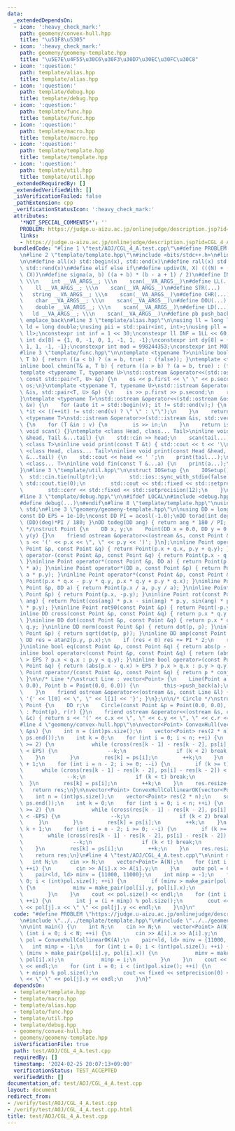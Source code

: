 ```yaml
---
data:
  _extendedDependsOn:
  - icon: ':heavy_check_mark:'
    path: geomeny/convex-hull.hpp
    title: "\u51F8\u5305"
  - icon: ':heavy_check_mark:'
    path: geomeny/geomeny-template.hpp
    title: "\u5E7E\u4F55\u30C6\u30F3\u30D7\u30EC\u30FC\u30C8"
  - icon: ':question:'
    path: template/alias.hpp
    title: template/alias.hpp
  - icon: ':question:'
    path: template/debug.hpp
    title: template/debug.hpp
  - icon: ':question:'
    path: template/func.hpp
    title: template/func.hpp
  - icon: ':question:'
    path: template/macro.hpp
    title: template/macro.hpp
  - icon: ':question:'
    path: template/template.hpp
    title: template/template.hpp
  - icon: ':question:'
    path: template/util.hpp
    title: template/util.hpp
  _extendedRequiredBy: []
  _extendedVerifiedWith: []
  _isVerificationFailed: false
  _pathExtension: cpp
  _verificationStatusIcon: ':heavy_check_mark:'
  attributes:
    '*NOT_SPECIAL_COMMENTS*': ''
    PROBLEM: https://judge.u-aizu.ac.jp/onlinejudge/description.jsp?id=CGL_4_A
    links:
    - https://judge.u-aizu.ac.jp/onlinejudge/description.jsp?id=CGL_4_A
  bundledCode: "#line 1 \"test/AOJ/CGL_4_A.test.cpp\"\n#define PROBLEM \"https://judge.u-aizu.ac.jp/onlinejudge/description.jsp?id=CGL_4_A\"\
    \n#line 2 \"template/template.hpp\"\n#include <bits/stdc++.h>\n#line 3 \"template/macro.hpp\"\
    \n\n#define all(x) std::begin(x), std::end(x)\n#define rall(x) std::rbegin(x),\
    \ std::rend(x)\n#define elif else if\n#define updiv(N, X) (((N) + (X) - (1)) /\
    \ (X))\n#define sigma(a, b) ((a + b) * (b - a + 1) / 2)\n#define INT(...)    \
    \ \\\n    int __VA_ARGS__; \\\n    scan(__VA_ARGS__)\n#define LL(...)     \\\n\
    \    ll __VA_ARGS__; \\\n    scan(__VA_ARGS__)\n#define STR(...)        \\\n \
    \   string __VA_ARGS__; \\\n    scan(__VA_ARGS__)\n#define CHR(...)      \\\n\
    \    char __VA_ARGS__; \\\n    scan(__VA_ARGS__)\n#define DOU(...)        \\\n\
    \    double __VA_ARGS__; \\\n    scan(__VA_ARGS__)\n#define LD(...)     \\\n \
    \   ld __VA_ARGS__; \\\n    scan(__VA_ARGS__)\n#define pb push_back\n#define eb\
    \ emplace_back\n#line 3 \"template/alias.hpp\"\n\nusing ll = long long;\nusing\
    \ ld = long double;\nusing pii = std::pair<int, int>;\nusing pll = std::pair<ll,\
    \ ll>;\nconstexpr int inf = 1 << 30;\nconstexpr ll INF = 1LL << 60;\nconstexpr\
    \ int dx[8] = {1, 0, -1, 0, 1, -1, 1, -1};\nconstexpr int dy[8] = {0, 1, 0, -1,\
    \ 1, 1, -1, -1};\nconstexpr int mod = 998244353;\nconstexpr int MOD = 1e9 + 7;\n\
    #line 3 \"template/func.hpp\"\n\ntemplate <typename T>\ninline bool chmax(T& a,\
    \ T b) { return ((a < b) ? (a = b, true) : (false)); }\ntemplate <typename T>\n\
    inline bool chmin(T& a, T b) { return ((a > b) ? (a = b, true) : (false)); }\n\
    template <typename T, typename U>\nstd::ostream &operator<<(std::ostream &os,\
    \ const std::pair<T, U> &p) {\n    os << p.first << \" \" << p.second;\n    return\
    \ os;\n}\ntemplate <typename T, typename U>\nstd::istream &operator>>(std::istream\
    \ &is, std::pair<T, U> &p) {\n    is >> p.first >> p.second;\n    return is;\n\
    }\ntemplate <typename T>\nstd::ostream &operator<<(std::ostream &os, const std::vector<T>\
    \ &v) {\n    for (auto it = std::begin(v); it != std::end(v);) {\n        os <<\
    \ *it << ((++it) != std::end(v) ? \" \" : \"\");\n    }\n    return os;\n}\ntemplate\
    \ <typename T>\nstd::istream &operator>>(std::istream &is, std::vector<T> &v)\
    \ {\n    for (T &in : v) {\n        is >> in;\n    }\n    return is;\n}\ninline\
    \ void scan() {}\ntemplate <class Head, class... Tail>\ninline void scan(Head\
    \ &head, Tail &...tail) {\n    std::cin >> head;\n    scan(tail...);\n}\ntemplate\
    \ <class T>\ninline void print(const T &t) { std::cout << t << '\\n'; }\ntemplate\
    \ <class Head, class... Tail>\ninline void print(const Head &head, const Tail\
    \ &...tail) {\n    std::cout << head << ' ';\n    print(tail...);\n}\ntemplate\
    \ <class... T>\ninline void fin(const T &...a) {\n    print(a...);\n    exit(0);\n\
    }\n#line 3 \"template/util.hpp\"\n\nstruct IOSetup {\n    IOSetup() {\n      \
    \  std::cin.tie(nullptr);\n        std::ios::sync_with_stdio(false);\n       \
    \ std::cout.tie(0);\n        std::cout << std::fixed << std::setprecision(12);\n\
    \        std::cerr << std::fixed << std::setprecision(12);\n    }\n} IOSetup;\n\
    #line 3 \"template/debug.hpp\"\n\n#ifdef LOCAL\n#include <debug.hpp>\n#else\n\
    #define debug(...)\n#endif\n#line 8 \"template/template.hpp\"\nusing namespace\
    \ std;\n#line 3 \"geomeny/geomeny-template.hpp\"\n\nusing DD = long double;\n\
    const DD EPS = 1e-10;\nconst DD PI = acosl(-1.0);\nDD torad(int deg) { return\
    \ (DD)(deg)*PI / 180; }\nDD todeg(DD ang) { return ang * 180 / PI; }\n\n/* Point\
    \ */\nstruct Point {\n    DD x, y;\n    Point(DD x = 0.0, DD y = 0.0) : x(x),\
    \ y(y) {}\n    friend ostream &operator<<(ostream &s, const Point &p) { return\
    \ s << '(' << p.x << \", \" << p.y << ')'; }\n};\ninline Point operator+(const\
    \ Point &p, const Point &q) { return Point(p.x + q.x, p.y + q.y); }\ninline Point\
    \ operator-(const Point &p, const Point &q) { return Point(p.x - q.x, p.y - q.y);\
    \ }\ninline Point operator*(const Point &p, DD a) { return Point(p.x * a, p.y\
    \ * a); }\ninline Point operator*(DD a, const Point &p) { return Point(a * p.x,\
    \ a * p.y); }\ninline Point operator*(const Point &p, const Point &q) { return\
    \ Point(p.x * q.x - p.y * q.y, p.x * q.y + p.y * q.x); }\ninline Point operator/(const\
    \ Point &p, DD a) { return Point(p.x / a, p.y / a); }\ninline Point conj(const\
    \ Point &p) { return Point(p.x, -p.y); }\ninline Point rot(const Point &p, DD\
    \ ang) { return Point(cos(ang) * p.x - sin(ang) * p.y, sin(ang) * p.x + cos(ang)\
    \ * p.y); }\ninline Point rot90(const Point &p) { return Point(-p.y, p.x); }\n\
    inline DD cross(const Point &p, const Point &q) { return p.x * q.y - p.y * q.x;\
    \ }\ninline DD dot(const Point &p, const Point &q) { return p.x * q.x + p.y *\
    \ q.y; }\ninline DD norm(const Point &p) { return dot(p, p); }\ninline DD abs(const\
    \ Point &p) { return sqrt(dot(p, p)); }\ninline DD amp(const Point &p) {\n   \
    \ DD res = atan2(p.y, p.x);\n    if (res < 0) res += PI * 2;\n    return res;\n\
    }\ninline bool eq(const Point &p, const Point &q) { return abs(p - q) < EPS; }\n\
    inline bool operator<(const Point &p, const Point &q) { return (abs(p.x - q.x)\
    \ > EPS ? p.x < q.x : p.y < q.y); }\ninline bool operator>(const Point &p, const\
    \ Point &q) { return (abs(p.x - q.x) > EPS ? p.x > q.x : p.y > q.y); }\ninline\
    \ Point operator/(const Point &p, const Point &q) { return p * conj(q) / norm(q);\
    \ }\n\n/* Line */\nstruct Line : vector<Point> {\n    Line(Point a = Point(0.0,\
    \ 0.0), Point b = Point(0.0, 0.0)) {\n        this->push_back(a);\n        this->push_back(b);\n\
    \    }\n    friend ostream &operator<<(ostream &s, const Line &l) { return s <<\
    \ '{' << l[0] << \", \" << l[1] << '}'; }\n};\n\n/* Circle */\nstruct Circle :\
    \ Point {\n    DD r;\n    Circle(const Point &p = Point(0.0, 0.0), DD r = 0.0)\
    \ : Point(p), r(r) {}\n    friend ostream &operator<<(ostream &s, const Circle\
    \ &c) { return s << '(' << c.x << \", \" << c.y << \", \" << c.r << ')'; }\n};\n\
    #line 4 \"geomeny/convex-hull.hpp\"\n\nvector<Point> ConvexHull(vector<Point>\
    \ &ps) {\n    int n = (int)ps.size();\n    vector<Point> res(2 * n);\n    sort(ps.begin(),\
    \ ps.end());\n    int k = 0;\n    for (int i = 0; i < n; ++i) {\n        if (k\
    \ >= 2) {\n            while (cross(res[k - 1] - res[k - 2], ps[i] - res[k - 2])\
    \ < EPS) {\n                --k;\n                if (k < 2) break;\n        \
    \    }\n        }\n        res[k] = ps[i];\n        ++k;\n    }\n    int t = k\
    \ + 1;\n    for (int i = n - 2; i >= 0; --i) {\n        if (k >= t) {\n      \
    \      while (cross(res[k - 1] - res[k - 2], ps[i] - res[k - 2]) < EPS) {\n  \
    \              --k;\n                if (k < t) break;\n            }\n      \
    \  }\n        res[k] = ps[i];\n        ++k;\n    }\n    res.resize(k - 1);\n \
    \   return res;\n}\n\nvector<Point> ConvexHullCollinearOK(vector<Point> &ps) {\n\
    \    int n = (int)ps.size();\n    vector<Point> res(2 * n);\n    sort(ps.begin(),\
    \ ps.end());\n    int k = 0;\n    for (int i = 0; i < n; ++i) {\n        if (k\
    \ >= 2) {\n            while (cross(res[k - 1] - res[k - 2], ps[i] - res[k - 2])\
    \ < -EPS) {\n                --k;\n                if (k < 2) break;\n       \
    \     }\n        }\n        res[k] = ps[i];\n        ++k;\n    }\n    int t =\
    \ k + 1;\n    for (int i = n - 2; i >= 0; --i) {\n        if (k >= t) {\n    \
    \        while (cross(res[k - 1] - res[k - 2], ps[i] - res[k - 2]) < -EPS) {\n\
    \                --k;\n                if (k < t) break;\n            }\n    \
    \    }\n        res[k] = ps[i];\n        ++k;\n    }\n    res.resize(k - 1);\n\
    \    return res;\n}\n#line 4 \"test/AOJ/CGL_4_A.test.cpp\"\n\nint main() {\n \
    \   int N;\n    cin >> N;\n    vector<Point> A(N);\n    for (int i = 0; i < N;\
    \ ++i) {\n        cin >> A[i].x >> A[i].y;\n    }\n    auto pol = ConvexHullCollinearOK(A);\n\
    \    pair<ld, ld> minv = {11000, 11000};\n    int minp = -1;\n    for (int i =\
    \ 0; i < (int)pol.size(); ++i) {\n        if (minv > make_pair(pol[i].y, pol[i].x))\
    \ {\n            minv = make_pair(pol[i].y, pol[i].x);\n            minp = i;\n\
    \        }\n    }\n    cout << pol.size() << endl;\n    for (int i = 0; i < (int)pol.size();\
    \ ++i) {\n        int j = (i + minp) % pol.size();\n        cout << fixed << setprecision(0)\
    \ << pol[j].x << \" \" << pol[j].y << endl;\n    }\n}\n"
  code: "#define PROBLEM \"https://judge.u-aizu.ac.jp/onlinejudge/description.jsp?id=CGL_4_A\"\
    \n#include \"../../template/template.hpp\"\n#include \"../../geomeny/convex-hull.hpp\"\
    \n\nint main() {\n    int N;\n    cin >> N;\n    vector<Point> A(N);\n    for\
    \ (int i = 0; i < N; ++i) {\n        cin >> A[i].x >> A[i].y;\n    }\n    auto\
    \ pol = ConvexHullCollinearOK(A);\n    pair<ld, ld> minv = {11000, 11000};\n \
    \   int minp = -1;\n    for (int i = 0; i < (int)pol.size(); ++i) {\n        if\
    \ (minv > make_pair(pol[i].y, pol[i].x)) {\n            minv = make_pair(pol[i].y,\
    \ pol[i].x);\n            minp = i;\n        }\n    }\n    cout << pol.size()\
    \ << endl;\n    for (int i = 0; i < (int)pol.size(); ++i) {\n        int j = (i\
    \ + minp) % pol.size();\n        cout << fixed << setprecision(0) << pol[j].x\
    \ << \" \" << pol[j].y << endl;\n    }\n}"
  dependsOn:
  - template/template.hpp
  - template/macro.hpp
  - template/alias.hpp
  - template/func.hpp
  - template/util.hpp
  - template/debug.hpp
  - geomeny/convex-hull.hpp
  - geomeny/geomeny-template.hpp
  isVerificationFile: true
  path: test/AOJ/CGL_4_A.test.cpp
  requiredBy: []
  timestamp: '2024-02-25 20:07:13+09:00'
  verificationStatus: TEST_ACCEPTED
  verifiedWith: []
documentation_of: test/AOJ/CGL_4_A.test.cpp
layout: document
redirect_from:
- /verify/test/AOJ/CGL_4_A.test.cpp
- /verify/test/AOJ/CGL_4_A.test.cpp.html
title: test/AOJ/CGL_4_A.test.cpp
---
```

